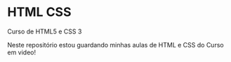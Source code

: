# HTML CSS
 Curso de HTML5 e CSS 3

Neste repositório estou guardando minhas aulas de HTML e CSS do Curso em video!
